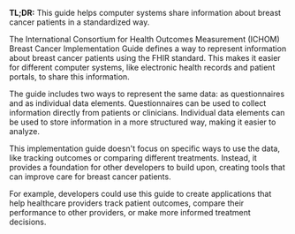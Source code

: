 **TL;DR:** This guide helps computer systems share information about breast cancer patients in a standardized way.

The International Consortium for Health Outcomes Measurement (ICHOM) Breast Cancer Implementation Guide defines a way to represent information about breast cancer patients using the FHIR standard. This makes it easier for different computer systems, like electronic health records and patient portals, to share this information.

The guide includes two ways to represent the same data: as questionnaires and as individual data elements. Questionnaires can be used to collect information directly from patients or clinicians. Individual data elements can be used to store information in a more structured way, making it easier to analyze.

This implementation guide doesn't focus on specific ways to use the data, like tracking outcomes or comparing different treatments. Instead, it provides a foundation for other developers to build upon, creating tools that can improve care for breast cancer patients. 

For example, developers could use this guide to create applications that help healthcare providers track patient outcomes, compare their performance to other providers, or make more informed treatment decisions. 
